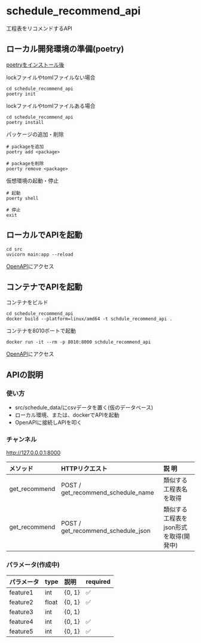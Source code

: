 # schedule_recommend_api
工程表をリコメンドするAPI

## ローカル開発環境の準備(poetry)
[poetryをインストール後](https://python-poetry.org/docs/)


lockファイルやtomlファイルない場合
```
cd schedule_recommend_api
poetry init
```

lockファイルやtomlファイルある場合
```
cd schedule_recommend_api
poetry install
```


パッケージの追加・削除
```
# packageを追加
poetry add <package>

# packageを削除
poerty remove <package>
```

仮想環境の起動・停止
```
# 起動
poerty shell

# 停止
exit
```
## ローカルでAPIを起動

```
cd src
uvicorn main:app --reload
```
[OpenAPI](http://127.0.0.1:8000/docs)にアクセス

## コンテナでAPIを起動

コンテナをビルド
```
cd schedule_recommend_api
docker build --platform=linux/amd64 -t schdule_recommend_api . 
```

コンテナを8010ポートで起動 
```
docker run -it --rm -p 8010:8000 schdule_recommend_api
```
[OpenAPI](http://127.0.0.1:8010/docs)にアクセス

## APIの説明 
### 使い方
- src/schedule_data/にcsvデータを置く(仮のデータベース)
- ローカル環境、または、dockerでAPIを起動
- OpenAPIに接続しAPIを叩く

### チャンネル
http://127.0.0.0.1:8000

| メソッド | HTTPリクエスト| 説 明 |
|:-------|:------|:-----|
| get_recommend | POST / get_recommend_schedule_name | 類似する工程表名を取得 |
| get_recommend | POST / get_recommend_schedule_json | 類似する工程表をjson形式を取得(開発中) |


### パラメータ(作成中)
| パラメータ | type | 説明 | required |
|:-------|:------|:-----|:-----|
| feature1 | int | {0, 1} | ✅ |
| feature2 | float | {0, 1} | ✅ |
| feature3 | int | {0, 1} |  |
| feature4 | int | {0, 1} | ✅ |
| feature5 | int | {0, 1} | ✅ |

